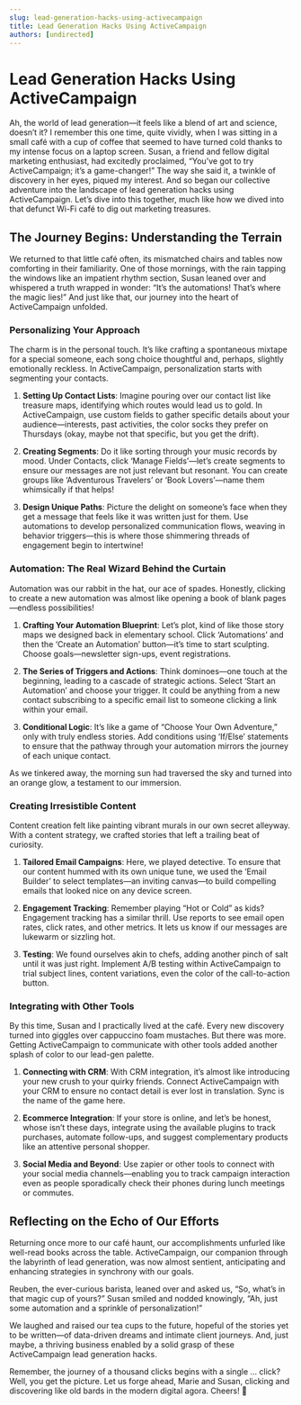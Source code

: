 ```yaml
---
slug: lead-generation-hacks-using-activecampaign
title: Lead Generation Hacks Using ActiveCampaign
authors: [undirected]
---
```



# Lead Generation Hacks Using ActiveCampaign

Ah, the world of lead generation—it feels like a blend of art and science, doesn’t it? I remember this one time, quite vividly, when I was sitting in a small café with a cup of coffee that seemed to have turned cold thanks to my intense focus on a laptop screen. Susan, a friend and fellow digital marketing enthusiast, had excitedly proclaimed, “You’ve got to try ActiveCampaign; it’s a game-changer!” The way she said it, a twinkle of discovery in her eyes, piqued my interest. And so began our collective adventure into the landscape of lead generation hacks using ActiveCampaign. Let’s dive into this together, much like how we dived into that defunct Wi-Fi café to dig out marketing treasures.

## The Journey Begins: Understanding the Terrain

We returned to that little café often, its mismatched chairs and tables now comforting in their familiarity. One of those mornings, with the rain tapping the windows like an impatient rhythm section, Susan leaned over and whispered a truth wrapped in wonder: “It’s the automations! That’s where the magic lies!” And just like that, our journey into the heart of ActiveCampaign unfolded.

### Personalizing Your Approach 

The charm is in the personal touch. It’s like crafting a spontaneous mixtape for a special someone, each song choice thoughtful and, perhaps, slightly emotionally reckless. In ActiveCampaign, personalization starts with segmenting your contacts. 

1. **Setting Up Contact Lists**: Imagine pouring over our contact list like treasure maps, identifying which routes would lead us to gold. In ActiveCampaign, use custom fields to gather specific details about your audience—interests, past activities, the color socks they prefer on Thursdays (okay, maybe not that specific, but you get the drift).

2. **Creating Segments**: Do it like sorting through your music records by mood. Under Contacts, click ‘Manage Fields’—let’s create segments to ensure our messages are not just relevant but resonant. You can create groups like ‘Adventurous Travelers’ or ‘Book Lovers’—name them whimsically if that helps!

3. **Design Unique Paths**: Picture the delight on someone’s face when they get a message that feels like it was written just for them. Use automations to develop personalized communication flows, weaving in behavior triggers—this is where those shimmering threads of engagement begin to intertwine!

### Automation: The Real Wizard Behind the Curtain

Automation was our rabbit in the hat, our ace of spades. Honestly, clicking to create a new automation was almost like opening a book of blank pages—endless possibilities!

1. **Crafting Your Automation Blueprint**: Let’s plot, kind of like those story maps we designed back in elementary school. Click ‘Automations’ and then the ‘Create an Automation’ button—it’s time to start sculpting. Choose goals—newsletter sign-ups, event registrations.

2. **The Series of Triggers and Actions**: Think dominoes—one touch at the beginning, leading to a cascade of strategic actions. Select ‘Start an Automation’ and choose your trigger. It could be anything from a new contact subscribing to a specific email list to someone clicking a link within your email.

3. **Conditional Logic**: It’s like a game of “Choose Your Own Adventure,” only with truly endless stories. Add conditions using ‘If/Else’ statements to ensure that the pathway through your automation mirrors the journey of each unique contact. 

As we tinkered away, the morning sun had traversed the sky and turned into an orange glow, a testament to our immersion.

### Creating Irresistible Content

Content creation felt like painting vibrant murals in our own secret alleyway. With a content strategy, we crafted stories that left a trailing beat of curiosity. 

1. **Tailored Email Campaigns**: Here, we played detective. To ensure that our content hummed with its own unique tune, we used the ‘Email Builder’ to select templates—an inviting canvas—to build compelling emails that looked nice on any device screen.

2. **Engagement Tracking**: Remember playing “Hot or Cold” as kids? Engagement tracking has a similar thrill. Use reports to see email open rates, click rates, and other metrics. It lets us know if our messages are lukewarm or sizzling hot.

3. **Testing**: We found ourselves akin to chefs, adding another pinch of salt until it was just right. Implement A/B testing within ActiveCampaign to trial subject lines, content variations, even the color of the call-to-action button.

### Integrating with Other Tools

By this time, Susan and I practically lived at the café. Every new discovery turned into giggles over cappuccino foam mustaches. But there was more. Getting ActiveCampaign to communicate with other tools added another splash of color to our lead-gen palette.

1. **Connecting with CRM**: With CRM integration, it’s almost like introducing your new crush to your quirky friends. Connect ActiveCampaign with your CRM to ensure no contact detail is ever lost in translation. Sync is the name of the game here.

2. **Ecommerce Integration**: If your store is online, and let’s be honest, whose isn’t these days, integrate using the available plugins to track purchases, automate follow-ups, and suggest complementary products like an attentive personal shopper.

3. **Social Media and Beyond**: Use zapier or other tools to connect with your social media channels—enabling you to track campaign interaction even as people sporadically check their phones during lunch meetings or commutes.

## Reflecting on the Echo of Our Efforts

Returning once more to our café haunt, our accomplishments unfurled like well-read books across the table. ActiveCampaign, our companion through the labyrinth of lead generation, was now almost sentient, anticipating and enhancing strategies in synchrony with our goals. 

Reuben, the ever-curious barista, leaned over and asked us, “So, what’s in that magic cup of yours?” Susan smiled and nodded knowingly, “Ah, just some automation and a sprinkle of personalization!”

We laughed and raised our tea cups to the future, hopeful of the stories yet to be written—of data-driven dreams and intimate client journeys. And, just maybe, a thriving business enabled by a solid grasp of these ActiveCampaign lead generation hacks. 

Remember, the journey of a thousand clicks begins with a single ... click? Well, you get the picture. Let us forge ahead, Marie and Susan, clicking and discovering like old bards in the modern digital agora. Cheers! 🥂